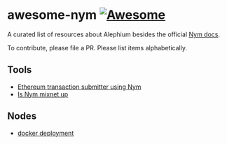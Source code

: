 # awesome-nym [![Awesome](https://awesome.re/badge.svg)](https://github.com/sven-hash/awesome-nym)

A curated list of resources about Alephium besides the official [Nym docs](https://nymtech.net/docs/stable/overview/).

To contribute, please file a PR. Please list items alphabetically.


## Tools

- [Ethereum transaction submitter using Nym](https://github.com/noot/nym-ethtx)
- [Is Nym mixnet up](https://isnymup.com/)

## Nodes
- [docker deployment](https://github.com/sven-hash/nym-docker)
